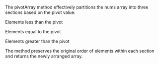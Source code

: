 The pivotArray method effectively partitions the nums array into three sections based on the pivot value:

Elements less than the pivot

Elements equal to the pivot

Elements greater than the pivot

The method preserves the original order of elements within each section and returns the newly arranged array.